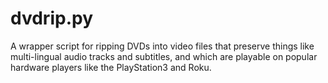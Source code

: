 dvdrip.py
=========

A wrapper script for ripping DVDs into video files that preserve things
like multi-lingual audio tracks and subtitles, and which are playable on
popular hardware players like the PlayStation3 and Roku.
